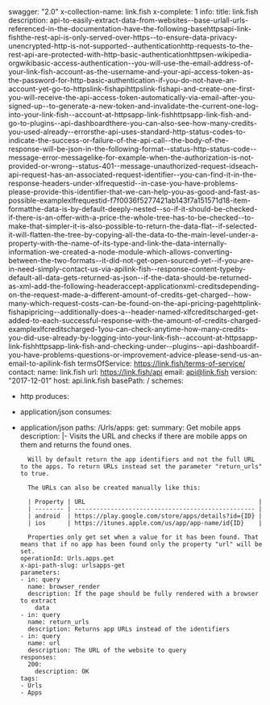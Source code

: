 swagger: "2.0"
x-collection-name: link.fish
x-complete: 1
info:
  title: link.fish
  description: api-to-easily-extract-data-from-websites--base-urlall-urls-referenced-in-the-documentation-have-the-following-basehttpsapi-link-fishthe-rest-api-is-only-served-over-https--to-ensure-data-privacy-unencrypted-http-is-not-supported--authenticationhttp-requests-to-the-rest-api-are-protected-with-http-basic-authenticationhttpsen-wikipedia-orgwikibasic-access-authentication--you-will-use-the-email-address-of-your-link-fish-account-as-the-username-and-your-api-access-token-as-the-password-for-http-basic-authentication-if-you-do-not-have-an-account-yet-go-to-httpslink-fishapihttpslink-fishapi-and-create-one-first-you-will-receive-the-api-access-token-automatically-via-email-after-you-signed-up--to-generate-a-new-token-and-invalidate-the-current-one-log-into-your-link-fish--account-at-httpsapp-link-fishhttpsapp-link-fish-and-go-to-plugins--api-dashboardthere-you-can-also-see-how-many-credits-you-used-already--errorsthe-api-uses-standard-http-status-codes-to-indicate-the-success-or-failure-of-the-api-call--the-body-of-the-response-will-be-json-in-the-following-format--status-http-status-code--message-error-messagelike-for-example-when-the-authorization-is-not-provided-or-wrong--status-401--message-unauthorized-request-idseach-api-request-has-an-associated-request-identifier--you-can-find-it-in-the-response-headers-under-xlfrequestid--in-case-you-have-problems-please-provide-this-identifier-that-we-can-help-you-as-good-and-fast-as-possible-examplexlfrequestid-f7f0036f5277421ab143f7a151571d18-item-formatthe-data-is-by-default-deeply-nested--so-if-it-should-be-checked-if-there-is-an-offer-with-a-price-the-whole-tree-has-to-be-checked--to-make-that-simpler-it-is-also-possible-to-return-the-data-flat--if-selected-it-will-flatten-the-tree-by-copying-all-the-data-to-the-main-level-under-a-property-with-the-name-of-its-type-and-link-the-data-internally-information-we-created-a-node-module-which-allows-converting-between-the-two-formats--it-did-not-get-open-sourced-yet--if-you-are-in-need-simply-contact-us-via-apilink-fish--response-content-typeby-default-all-data-gets-returned-as-json--if-the-data-should-be-returned-as-xml-add-the-following-headeraccept-applicationxml-creditsdepending-on-the-request-made-a-different-amount-of-credits-get-charged--how-many-which-request-costs-can-be-found-on-the-api-pricing-pagehttplink-fishapipricing--additionally-does-a--header-named-xlfcreditscharged-get-added-to-each-successful-response-with-the-amount-of-credits-charged-examplexlfcreditscharged-1you-can-check-anytime-how-many-credits-you-did-use-already-by-logging-into-your-link-fish--account-at-httpsapp-link-fishhttpsapp-link-fish-and-checking-under--plugins--api-dashboardif-you-have-problems-questions-or-improvement-advice-please-send-us-an-email-to-apilink-fish
  termsOfService: https://link.fish/terms-of-service/
  contact:
    name: link.fish
    url: https://link.fish/api
    email: api@link.fish
  version: "2017-12-01"
host: api.link.fish
basePath: /
schemes:
- http
produces:
- application/json
consumes:
- application/json
paths:
  /Urls/apps:
    get:
      summary: Get mobile apps
      description: |-
        Visits the URL and checks if there are mobile apps on them and returns the found ones.

        Will by default return the app identifiers and not the full URL to the apps. To return URLs instead set the parameter "return_urls" to true.

        The URLs can also be created manually like this:

        | Property | URL                                                |
        | -------- | -------------------------------------------------- |
        | android  | https://play.google.com/store/apps/details?id={ID} |
        | ios      | https://itunes.apple.com/us/app/app-name/id{ID}    |

        Properties only get set when a value for it has been found. That means that if no app has been found only the property "url" will be set.
      operationId: Urls.apps.get
      x-api-path-slug: urlsapps-get
      parameters:
      - in: query
        name: browser_render
        description: If the page should be fully rendered with a browser to extract
          data
      - in: query
        name: return_urls
        description: Returns app URLs instead of the identifiers
      - in: query
        name: url
        description: The URL of the website to query
      responses:
        200:
          description: OK
      tags:
      - Urls
      - Apps